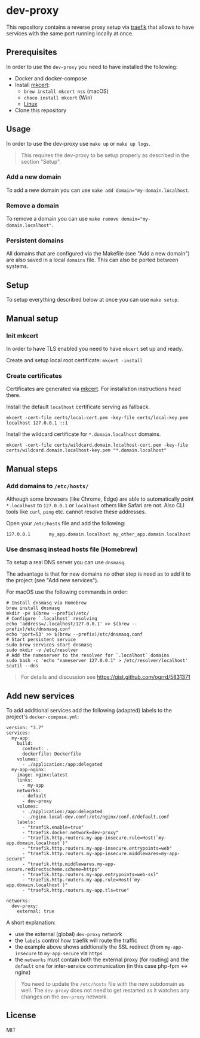 # dev-proxy

This repository contains a reverse proxy setup via
[traefik](https://traefik.io) that allows to have services with the same port
running locally at once.

## Prerequisites

In order to use the `dev-proxy` you need to have installed the following:

- Docker and docker-compose
- Install [mkcert](https://mkcert.dev):
  - `brew install mkcert nss` (macOS)
  - `choco install mkcert` (Win)
  - [Linux](https://github.com/FiloSottile/mkcert#linux)
- Clone this repository

## Usage

In order to use the dev-proxy use `make up` or `make up logs`. 

> This requires the dev-proxy to be setup properly as described in the section 
> "Setup".

### Add a new domain

To add a new domain you can use `make add domain="my-domain.localhost`.

### Remove a domain

To remove a domain you can use `make remove domain="my-domain.localhost"`.

### Persistent domains

All domains that are configured via the Makefile (see "Add a new domain") are 
also saved in a local `domains` file. This can also be ported between systems.

## Setup

To setup everything described below at once you can use `make setup`.

## Manual setup

### Init mkcert

In order to have TLS enabled you need to have `mkcert` set up and ready.

Create and setup local root certificate: `mkcert -install`

### Create certificates

Certificates are generated via [mkcert](https://mkcert.dev). For installation
instructions head there.

Install the default `localhost` certificate serving as fallback.

```
mkcert -cert-file certs/local-cert.pem -key-file certs/local-key.pem localhost 127.0.0.1 ::1
```

Install the wildcard certificate for `*.domain.localhost` domains.

```
mkcert -cert-file certs/wildcard.domain.localhost-cert.pem -key-file certs/wildcard.domain.localhost-key.pem "*.domain.localhost"
```

## Manual steps

### Add domains to `/etc/hosts/`

Although some browsers (like Chrome, Edge) are able to automatically point
`*.localhost` to `127.0.0.1` or `localhost` others like Safari are not. Also CLI
tools like `curl`, `ping` etc. cannot resolve these addresses.

Open your `/etc/hosts` file and add the following:

```
127.0.0.1 		my_app.domain.localhost my_other_app.domain.localhost
```

### Use dnsmasq instead hosts file (Homebrew)

To setup a real DNS server you can use `dnsmasq`.

The advantage is that for new domains no other step is need as to add it to the
project (see "Add new services").

For macOS use the following commands in order:

```
# Install dnsmasq via Homebrew
brew install dnsmasq
mkdir -pv $(brew --prefix)/etc/
# Configure `.localhost` resolving
echo 'address=/.localhost/127.0.0.1' >> $(brew --prefix)/etc/dnsmasq.conf
echo 'port=53' >> $(brew --prefix)/etc/dnsmasq.conf
# Start persistent service
sudo brew services start dnsmasq
sudo mkdir -v /etc/resolver
# Add the nameserver to the resolver for `.localhost` domains
sudo bash -c 'echo "nameserver 127.0.0.1" > /etc/resolver/localhost'
scutil --dns
```

> For details and discussion see https://gist.github.com/ogrrd/5831371

## Add new services

To add additional services add the following (adapted) labels to the project's
`docker-compose.yml`:

```
version: "3.7"
services:
  my-app:
    build:
      context: .
      dockerfile: Dockerfile
    volumes:
      - ./application:/app:delegated
  my-app-nginx:
    image: nginx:latest
    links:
      - my-app
    networks:
      - default
      - dev-proxy
    volumes:
      - ./application:/app:delegated
      - ./nginx-local-dev.conf:/etc/nginx/conf.d/default.conf
    labels:
      - "traefik.enable=true"
      - "traefik.docker.network=dev-proxy"
      - "traefik.http.routers.my-app-insecure.rule=Host(`my-app.domain.localhost`)"
      - "traefik.http.routers.my-app-insecure.entrypoints=web"
      - "traefik.http.routers.my-app-insecure.middlewares=my-app-secure"
      - "traefik.http.middlewares.my-app-secure.redirectscheme.scheme=https"
      - "traefik.http.routers.my-app.entrypoints=web-ssl"
      - "traefik.http.routers.my-app.rule=Host(`my-app.domain.localhost`)"
      - "traefik.http.routers.my-app.tls=true"

networks:
  dev-proxy:
    external: true
```

A short explanation:

- use the external (global) `dev-proxy` network
- the `labels` control how traefik will route the traffic
- the example above shows addtionally the SSL redirect
  (from `my-app-insecure` to `my-app-secure` via `https`
- the `networks` must contain both the external proxy (for routing) and the
  `default` one for inter-service communication (in this case php-fpm <-> nginx)

> You need to update the `/etc/hosts` file with the new subdomain as well.
> The `dev-proxy` does not need to get restarted as it watches any changes on
> the `dev-proxy` network.

## License

MIT

